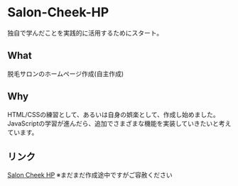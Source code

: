 # Salon-Cheek-HP
独自で学んだことを実践的に活用するためにスタート。

## What
脱毛サロンのホームページ作成(自主作成)

## Why
HTML/CSSの練習として、あるいは自身の娯楽として、作成し始めました。  
JavaScriptの学習が進んだら、追加でさまざまな機能を実装していきたいと考えています。

## リンク
[Salon Cheek HP](Users/sho-itsuka/projects/HP/index.html)
※まだまだ作成途中ですがご容赦ください
